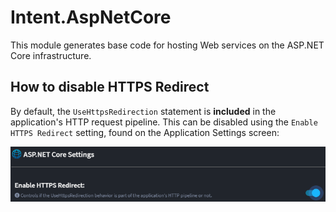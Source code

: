 # Intent.AspNetCore

This module generates base code for hosting Web services on the ASP.NET Core infrastructure.

## How to disable HTTPS Redirect

By default, the `UseHttpsRedirection` statement is **included** in the application's HTTP request pipeline. This can be disabled using the `Enable HTTPS Redirect` setting, found on the Application Settings screen:

![HTTPS enabled](images/https-enable.png)